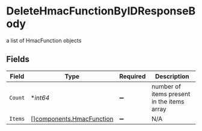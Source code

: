 # DeleteHmacFunctionByIDResponseBody

a list of HmacFunction objects


## Fields

| Field                                                                | Type                                                                 | Required                                                             | Description                                                          |
| -------------------------------------------------------------------- | -------------------------------------------------------------------- | -------------------------------------------------------------------- | -------------------------------------------------------------------- |
| `Count`                                                              | **int64*                                                             | :heavy_minus_sign:                                                   | number of items present in the items array                           |
| `Items`                                                              | [][components.HmacFunction](../../models/components/hmacfunction.md) | :heavy_minus_sign:                                                   | N/A                                                                  |